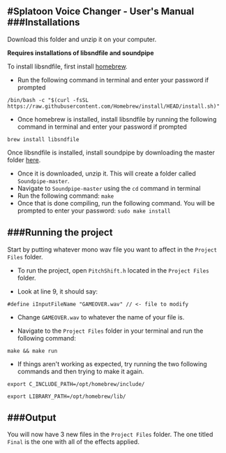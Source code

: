 #Splatoon Voice Changer - User's Manual
###Installations
-

Download this folder and unzip it on your computer.

**Requires installations of libsndfile and soundpipe**

To install libsndfile, first install [homebrew](brew.sh). 
	
* Run the following command in terminal and enter your password if prompted

`/bin/bash -c "$(curl -fsSL https://raw.githubusercontent.com/Homebrew/install/HEAD/install.sh)"`

* Once homebrew is installed, install libsndfile by running the following command in terminal and enter your password if prompted

`brew install libsndfile`

Once libsndfile is installed, install soundpipe by downloading the master folder [here](https://github.com/SeesePlusPlus/soundpipe).

* Once it is downloaded, unzip it. This will create a folder called `Soundpipe-master`.
* Navigate to `Soundpipe-master` using the `cd` command in terminal
* Run the following command: `make`
* Once that is done compiling, run the following command. You will be prompted to enter your password: `sudo make install`

###Running the project
-

Start by putting whatever mono wav file you want to affect in the `Project Files` folder.

* To run the project, open `PitchShift.h` located in the `Project Files` folder.

* Look at line 9, it should say:

`#define iInputFileName "GAMEOVER.wav" // <- file to modify`

* Change `GAMEOVER.wav` to whatever the name of your file is.

* Navigate to the `Project Files` folder in your terminal and run the following command:

`make && make run`

* If things aren't working as expected, try running the two following commands and then trying to make it again.

`export C_INCLUDE_PATH=/opt/homebrew/include/`

`export LIBRARY_PATH=/opt/homebrew/lib/`

###Output
-

You will now have 3 new files in the `Project Files` folder. The one titled `Final` is the one with all of the effects applied.